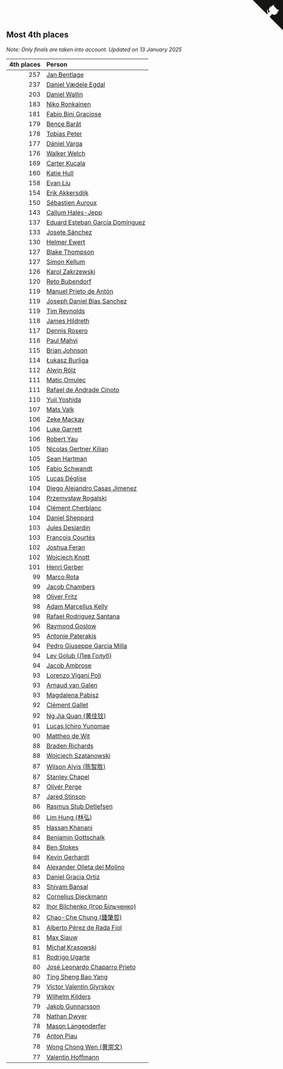 ## Most 4th places

*Note: Only finals are taken into account.*
*Updated on 13 January 2025*

| 4th places | Person |
| ---: | :--- |
| 257 | [Jan Bentlage](https://www.worldcubeassociation.org/persons/2010BENT01) |
| 237 | [Daniel Vædele Egdal](https://www.worldcubeassociation.org/persons/2013EGDA01) |
| 203 | [Daniel Wallin](https://www.worldcubeassociation.org/persons/2013WALL03) |
| 183 | [Niko Ronkainen](https://www.worldcubeassociation.org/persons/2010RONK01) |
| 181 | [Fabio Bini Graciose](https://www.worldcubeassociation.org/persons/2010GRAC02) |
| 179 | [Bence Barát](https://www.worldcubeassociation.org/persons/2008BARA01) |
| 178 | [Tobias Peter](https://www.worldcubeassociation.org/persons/2014PETE03) |
| 177 | [Dániel Varga](https://www.worldcubeassociation.org/persons/2008VARG01) |
| 176 | [Walker Welch](https://www.worldcubeassociation.org/persons/2011WELC01) |
| 169 | [Carter Kucala](https://www.worldcubeassociation.org/persons/2015KUCA01) |
| 160 | [Katie Hull](https://www.worldcubeassociation.org/persons/2010HULL01) |
| 158 | [Evan Liu](https://www.worldcubeassociation.org/persons/2009LIUE01) |
| 154 | [Erik Akkersdijk](https://www.worldcubeassociation.org/persons/2005AKKE01) |
| 150 | [Sébastien Auroux](https://www.worldcubeassociation.org/persons/2008AURO01) |
| 143 | [Callum Hales-Jepp](https://www.worldcubeassociation.org/persons/2012HALE01) |
| 137 | [Eduard Esteban García Domínguez](https://www.worldcubeassociation.org/persons/2011EDUA01) |
| 133 | [Josete Sánchez](https://www.worldcubeassociation.org/persons/2015SANC18) |
| 130 | [Helmer Ewert](https://www.worldcubeassociation.org/persons/2015EWER01) |
| 127 | [Blake Thompson](https://www.worldcubeassociation.org/persons/2010THOM03) |
| 127 | [Simon Kellum](https://www.worldcubeassociation.org/persons/2016KELL12) |
| 126 | [Karol Zakrzewski](https://www.worldcubeassociation.org/persons/2014ZAKR01) |
| 120 | [Reto Bubendorf](https://www.worldcubeassociation.org/persons/2012BUBE01) |
| 119 | [Manuel Prieto de Antón](https://www.worldcubeassociation.org/persons/2015ANTO04) |
| 119 | [Joseph Daniel Blas Sanchez](https://www.worldcubeassociation.org/persons/2016SANC08) |
| 119 | [Tim Reynolds](https://www.worldcubeassociation.org/persons/2005REYN01) |
| 118 | [James Hildreth](https://www.worldcubeassociation.org/persons/2009HILD01) |
| 117 | [Dennis Rosero](https://www.worldcubeassociation.org/persons/2010ROSE03) |
| 116 | [Paul Mahvi](https://www.worldcubeassociation.org/persons/2012MAHV01) |
| 115 | [Brian Johnson](https://www.worldcubeassociation.org/persons/2013JOHN10) |
| 114 | [Łukasz Burliga](https://www.worldcubeassociation.org/persons/2013BURL01) |
| 112 | [Alwin Rölz](https://www.worldcubeassociation.org/persons/2016ROLZ01) |
| 111 | [Matic Omulec](https://www.worldcubeassociation.org/persons/2010OMUL02) |
| 111 | [Rafael de Andrade Cinoto](https://www.worldcubeassociation.org/persons/2007CINO01) |
| 110 | [Yuji Yoshida](https://www.worldcubeassociation.org/persons/2015YOSH01) |
| 107 | [Mats Valk](https://www.worldcubeassociation.org/persons/2007VALK01) |
| 106 | [Zeke Mackay](https://www.worldcubeassociation.org/persons/2015MACK06) |
| 106 | [Luke Garrett](https://www.worldcubeassociation.org/persons/2017GARR05) |
| 106 | [Robert Yau](https://www.worldcubeassociation.org/persons/2009YAUR01) |
| 105 | [Nicolas Gertner Kilian](https://www.worldcubeassociation.org/persons/2013GERT01) |
| 105 | [Sean Hartman](https://www.worldcubeassociation.org/persons/2016HART02) |
| 105 | [Fabio Schwandt](https://www.worldcubeassociation.org/persons/2014SCHW02) |
| 105 | [Lucas Déglise](https://www.worldcubeassociation.org/persons/2015DEGL01) |
| 104 | [Diego Alejandro Casas Jimenez](https://www.worldcubeassociation.org/persons/2014JIME05) |
| 104 | [Przemysław Rogalski](https://www.worldcubeassociation.org/persons/2013ROGA02) |
| 104 | [Clément Cherblanc](https://www.worldcubeassociation.org/persons/2014CHER05) |
| 104 | [Daniel Sheppard](https://www.worldcubeassociation.org/persons/2009SHEP01) |
| 103 | [Jules Desjardin](https://www.worldcubeassociation.org/persons/2010DESJ01) |
| 103 | [François Courtès](https://www.worldcubeassociation.org/persons/2008COUR01) |
| 102 | [Joshua Feran](https://www.worldcubeassociation.org/persons/2011FERA01) |
| 102 | [Wojciech Knott](https://www.worldcubeassociation.org/persons/2011KNOT01) |
| 101 | [Henri Gerber](https://www.worldcubeassociation.org/persons/2014GERB01) |
| 99 | [Marco Rota](https://www.worldcubeassociation.org/persons/2009ROTA01) |
| 99 | [Jacob Chambers](https://www.worldcubeassociation.org/persons/2017CHAM09) |
| 98 | [Oliver Fritz](https://www.worldcubeassociation.org/persons/2014FRIT02) |
| 98 | [Adam Marcellus Kelly](https://www.worldcubeassociation.org/persons/2016KELL10) |
| 98 | [Rafael Rodriguez Santana](https://www.worldcubeassociation.org/persons/2012SANT12) |
| 96 | [Raymond Goslow](https://www.worldcubeassociation.org/persons/2014GOSL01) |
| 95 | [Antonie Paterakis](https://www.worldcubeassociation.org/persons/2012PATE01) |
| 94 | [Pedro Giuseppe Garcia Milla](https://www.worldcubeassociation.org/persons/2016MILL07) |
| 94 | [Lev Golub (Лев Голуб)](https://www.worldcubeassociation.org/persons/2014HOLU01) |
| 94 | [Jacob Ambrose](https://www.worldcubeassociation.org/persons/2010AMBR01) |
| 93 | [Lorenzo Vigani Poli](https://www.worldcubeassociation.org/persons/2007POLI01) |
| 93 | [Arnaud van Galen](https://www.worldcubeassociation.org/persons/2006GALE01) |
| 93 | [Magdalena Pabisz](https://www.worldcubeassociation.org/persons/2017PABI01) |
| 92 | [Clément Gallet](https://www.worldcubeassociation.org/persons/2004GALL02) |
| 92 | [Ng Jia Quan (黄佳铨)](https://www.worldcubeassociation.org/persons/2015QUAN03) |
| 91 | [Lucas Ichiro Yunomae](https://www.worldcubeassociation.org/persons/2014YUNO01) |
| 90 | [Mattheo de Wit](https://www.worldcubeassociation.org/persons/2015WITM01) |
| 88 | [Braden Richards](https://www.worldcubeassociation.org/persons/2017RICH02) |
| 88 | [Wojciech Szatanowski](https://www.worldcubeassociation.org/persons/2011SZAT01) |
| 87 | [Wilson Alvis (陈智胜)](https://www.worldcubeassociation.org/persons/2011ALVI01) |
| 87 | [Stanley Chapel](https://www.worldcubeassociation.org/persons/2016CHAP04) |
| 87 | [Olivér Perge](https://www.worldcubeassociation.org/persons/2007PERG01) |
| 87 | [Jared Stinson](https://www.worldcubeassociation.org/persons/2014STIN01) |
| 86 | [Rasmus Stub Detlefsen](https://www.worldcubeassociation.org/persons/2014DETL01) |
| 86 | [Lim Hung (林弘)](https://www.worldcubeassociation.org/persons/2016HUNG08) |
| 85 | [Hassan Khanani](https://www.worldcubeassociation.org/persons/2018KHAN26) |
| 84 | [Benjamin Gottschalk](https://www.worldcubeassociation.org/persons/2016GOTT01) |
| 84 | [Ben Stokes](https://www.worldcubeassociation.org/persons/2018STOK01) |
| 84 | [Kevin Gerhardt](https://www.worldcubeassociation.org/persons/2013GERH01) |
| 84 | [Alexander Olleta del Molino](https://www.worldcubeassociation.org/persons/2008OLLE01) |
| 83 | [Daniel Gracia Ortiz](https://www.worldcubeassociation.org/persons/2009ORTI01) |
| 83 | [Shivam Bansal](https://www.worldcubeassociation.org/persons/2011BANS02) |
| 82 | [Cornelius Dieckmann](https://www.worldcubeassociation.org/persons/2009DIEC01) |
| 82 | [Ihor Bilchenko (Ігор Більченко)](https://www.worldcubeassociation.org/persons/2011BILC01) |
| 82 | [Chao-Che Chung (鍾肇哲)](https://www.worldcubeassociation.org/persons/2012CHON03) |
| 81 | [Alberto Pérez de Rada Fiol](https://www.worldcubeassociation.org/persons/2011FIOL01) |
| 81 | [Max Siauw](https://www.worldcubeassociation.org/persons/2017SIAU02) |
| 81 | [Michał Krasowski](https://www.worldcubeassociation.org/persons/2013KRAS02) |
| 81 | [Rodrigo Ugarte](https://www.worldcubeassociation.org/persons/2015UGAR01) |
| 80 | [José Leonardo Chaparro Prieto](https://www.worldcubeassociation.org/persons/2011CHAP01) |
| 80 | [Ting Sheng Bao Yang](https://www.worldcubeassociation.org/persons/2008BAOY01) |
| 79 | [Victor Valentin Glyrskov](https://www.worldcubeassociation.org/persons/2014GLYR01) |
| 79 | [Wilhelm Kilders](https://www.worldcubeassociation.org/persons/2010KILD02) |
| 79 | [Jakob Gunnarsson](https://www.worldcubeassociation.org/persons/2015GUNN01) |
| 78 | [Nathan Dwyer](https://www.worldcubeassociation.org/persons/2011DWYE02) |
| 78 | [Mason Langenderfer](https://www.worldcubeassociation.org/persons/2013LANG03) |
| 78 | [Anton Piau](https://www.worldcubeassociation.org/persons/2008PIAU01) |
| 78 | [Wong Chong Wen (黄崇文)](https://www.worldcubeassociation.org/persons/2014WENW01) |
| 77 | [Valentin Hoffmann](https://www.worldcubeassociation.org/persons/2011HOFF02) |


<a href="https://github.com/jonatanklosko/wca_statistics" class="github-corner" aria-label="View source on Github"><svg width="80" height="80" viewBox="0 0 250 250" style="fill:#151513; color:#fff; position: absolute; top: 0; border: 0; right: 0;" aria-hidden="true"><path d="M0,0 L115,115 L130,115 L142,142 L250,250 L250,0 Z"></path><path d="M128.3,109.0 C113.8,99.7 119.0,89.6 119.0,89.6 C122.0,82.7 120.5,78.6 120.5,78.6 C119.2,72.0 123.4,76.3 123.4,76.3 C127.3,80.9 125.5,87.3 125.5,87.3 C122.9,97.6 130.6,101.9 134.4,103.2" fill="currentColor" style="transform-origin: 130px 106px;" class="octo-arm"></path><path d="M115.0,115.0 C114.9,115.1 118.7,116.5 119.8,115.4 L133.7,101.6 C136.9,99.2 139.9,98.4 142.2,98.6 C133.8,88.0 127.5,74.4 143.8,58.0 C148.5,53.4 154.0,51.2 159.7,51.0 C160.3,49.4 163.2,43.6 171.4,40.1 C171.4,40.1 176.1,42.5 178.8,56.2 C183.1,58.6 187.2,61.8 190.9,65.4 C194.5,69.0 197.7,73.2 200.1,77.6 C213.8,80.2 216.3,84.9 216.3,84.9 C212.7,93.1 206.9,96.0 205.4,96.6 C205.1,102.4 203.0,107.8 198.3,112.5 C181.9,128.9 168.3,122.5 157.7,114.1 C157.9,116.9 156.7,120.9 152.7,124.9 L141.0,136.5 C139.8,137.7 141.6,141.9 141.8,141.8 Z" fill="currentColor" class="octo-body"></path></svg></a><style>.github-corner:hover .octo-arm{animation:octocat-wave 560ms ease-in-out}@keyframes octocat-wave{0%,100%{transform:rotate(0)}20%,60%{transform:rotate(-25deg)}40%,80%{transform:rotate(10deg)}}@media (max-width:500px){.github-corner:hover .octo-arm{animation:none}.github-corner .octo-arm{animation:octocat-wave 560ms ease-in-out}}</style>
